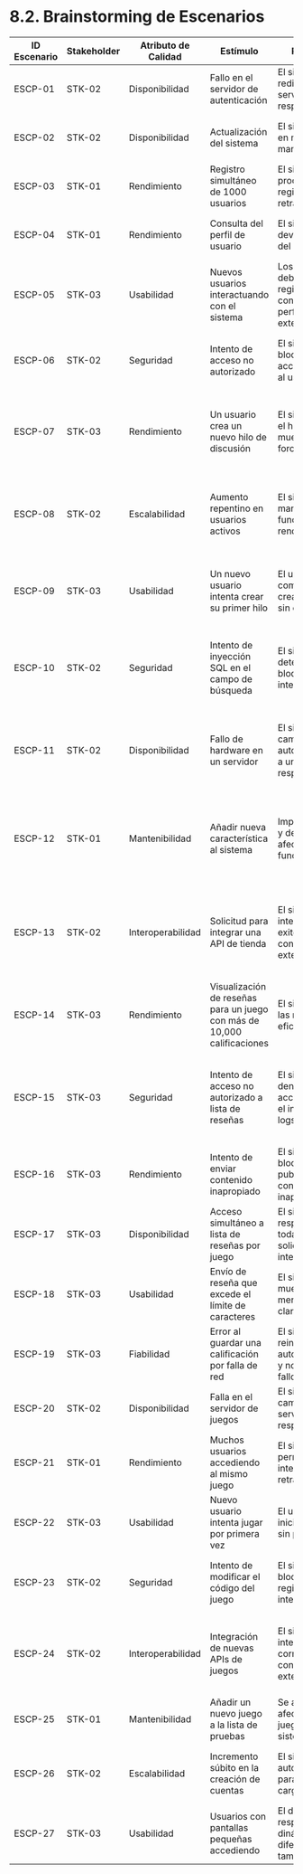 # 8.2. Brainstorming de Escenarios

| ID Escenario | Stakeholder | Atributo de Calidad | Estímulo                                         | Respuesta                                                                                     | Comentarios                                                                                          |
|--------------|-------------|---------------------|-------------------------------------------------|-----------------------------------------------------------------------------------------------|------------------------------------------------------------------------------------------------------|
| ESCP-01      | STK-02      | Disponibilidad      | Fallo en el servidor de autenticación          | El sistema redirige a un servidor de respaldo                                               | 99.9% de disponibilidad al año.                                                                     |
| ESCP-02      | STK-02      | Disponibilidad      | Actualización del sistema                      | El sistema entra en modo de mantenimiento                                                   | Tiempo de inactividad menor a 10 minutos.                                                           |
| ESCP-03      | STK-01      | Rendimiento         | Registro simultáneo de 1000 usuarios           | El sistema procesa registros sin retraso                                                    | Tiempo de respuesta no más de 3 segundos.                                                           |
| ESCP-04      | STK-01      | Rendimiento         | Consulta del perfil de usuario                 | El sistema devuelve la info del perfil rápido                                               | Tiempo de respuesta no más de 2 segundos.                                                           |
| ESCP-05      | STK-03      | Usabilidad          | Nuevos usuarios interactuando con el sistema   | Los usuarios deben poder registrarse y configurar su perfil sin ayuda externa               | Al menos el 90% de los usuarios completan el registro en su primer intento.                         |
| ESCP-06      | STK-02      | Seguridad           | Intento de acceso no autorizado                | El sistema bloquea el acceso y notifica al usuario                                           | 100% de intentos de acceso no autorizados bloqueados.                                                |
| ESCP-07      | STK-03      | Rendimiento         | Un usuario crea un nuevo hilo de discusión     | El sistema crea el hilo y lo muestra en el foro                                              | Tiempo entre solicitud y visualización no más de 2 segundos en el 95% de los casos.                 |
| ESCP-08      | STK-02      | Escalabilidad       | Aumento repentino en usuarios activos          | El sistema mantiene su funcionalidad y rendimiento                                           | Tiempo de respuesta promedio no aumenta más del 50% durante el pico de carga.                       |
| ESCP-09      | STK-03      | Usabilidad          | Un nuevo usuario intenta crear su primer hilo  | El usuario completa la creación del hilo sin errores                                         | El 90% de los nuevos usuarios pueden crear un hilo en su primer intento.                            |
| ESCP-10      | STK-02      | Seguridad           | Intento de inyección SQL en el campo de búsqueda | El sistema detecta y bloquea el intento                                                     | 100% de intentos de inyección SQL detectados y bloqueados sin afectar rendimiento.                   |
| ESCP-11      | STK-02      | Disponibilidad      | Fallo de hardware en un servidor               | El sistema cambia automáticamente a un servidor de respaldo                                  | Tiempo de inactividad no excede los 5 minutos por mes; disponibilidad del 99.99%.                   |
| ESCP-12      | STK-01      | Mantenibilidad      | Añadir nueva característica al sistema         | Implementación y despliegue sin afectar otras funcionalidades                                | Tiempo para implementar y desplegar nuevas características menores no excede las 8 horas.           |
| ESCP-13      | STK-02      | Interoperabilidad   | Solicitud para integrar una API de tienda      | El sistema se integra exitosamente con la API externa                                        | La integración se completa en menos de 2 semanas y funciona correctamente en el 99% de interacciones. |
| ESCP-14      | STK-03      | Rendimiento         | Visualización de reseñas para un juego con más de 10,000 calificaciones | El sistema carga las reseñas eficientemente                                               | Tiempo de carga menor a 1.5 segundos bajo carga alta.                                                |
| ESCP-15      | STK-03      | Seguridad           | Intento de acceso no autorizado a lista de reseñas | El sistema deniega el acceso y registra el intento en los logs                              | Acceso no autorizado completamente bloqueado; intento registrado con detalles en logs.               |
| ESCP-16      | STK-03      | Rendimiento         | Intento de enviar contenido inapropiado        | El sistema bloquea la publicación con contenido inapropiado                                 | Bloqueo en menos de 2 segundos.                                                                     |
| ESCP-17      | STK-03      | Disponibilidad      | Acceso simultáneo a lista de reseñas por juego | El sistema debe responder a todas las solicitudes sin interrupciones                        | Mantiene un 99.95% de disponibilidad.                                                                |
| ESCP-18      | STK-03      | Usabilidad          | Envío de reseña que excede el límite de caracteres | El sistema muestra un mensaje de error claro e inmediato                                    | Mensaje comprensible y orientado al usuario.                                                         |
| ESCP-19      | STK-03      | Fiabilidad          | Error al guardar una calificación por falla de red | El sistema reintenta automáticamente y notifica si el fallo persiste                        | Reintenta al menos 3 veces; notifica si no se resuelve.                                              |
| ESCP-20      | STK-02      | Disponibilidad      | Falla en el servidor de juegos                 | El sistema cambia a un servidor de respaldo                                                 | Tiempo de inactividad no excede los 5 minutos al mes.                                                |
| ESCP-21      | STK-01      | Rendimiento         | Muchos usuarios accediendo al mismo juego      | El sistema permite jugar sin interrupciones ni retrasos                                     | Tiempo de respuesta para iniciar no excede los 3 segundos.                                           |
| ESCP-22      | STK-03      | Usabilidad          | Nuevo usuario intenta jugar por primera vez    | El usuario puede iniciar el juego sin problemas                                             | 90% completan el inicio en su primer intento.                                                        |
| ESCP-23      | STK-02      | Seguridad           | Intento de modificar el código del juego       | El sistema bloquea y registra el intento                                                   | Intentos bloqueados y registrados en menos de 1 segundo.                                             |
| ESCP-24      | STK-02      | Interoperabilidad   | Integración de nuevas APIs de juegos           | El sistema se integra correctamente con la API externa                                      | Integración en menos de 2 semanas y funciona correctamente en el 99% de los casos.                  |
| ESCP-25      | STK-01      | Mantenibilidad      | Añadir un nuevo juego a la lista de pruebas    | Se añade sin afectar a otros juegos o al sistema                                            | Implementación y despliegue no excede las 8 horas.                                                   |
| ESCP-26      | STK-02      | Escalabilidad       | Incremento súbito en la creación de cuentas    | El sistema escala automáticamente para manejar la carga                                     | Evaluar microservicios o autoscaling para mitigar riesgos.                                           |
| ESCP-27      | STK-03      | Usabilidad          | Usuarios con pantallas pequeñas accediendo     | El diseño responde dinámicamente a diferentes tamaños                                       | Validar diseño responsive en dispositivos reales.                                                    |
